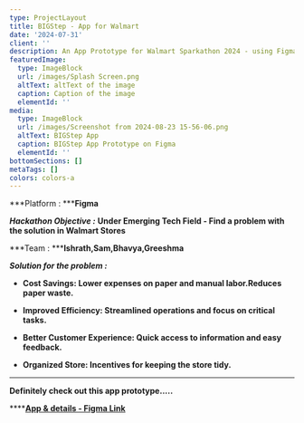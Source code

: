 ```yaml
---
type: ProjectLayout
title: BIGStep - App for Walmart
date: '2024-07-31'
client: ''
description: An App Prototype for Walmart Sparkathon 2024 - using Figma
featuredImage:
  type: ImageBlock
  url: /images/Splash Screen.png
  altText: altText of the image
  caption: Caption of the image
  elementId: ''
media:
  type: ImageBlock
  url: /images/Screenshot from 2024-08-23 15-56-06.png
  altText: BIGStep App
  caption: BIGStep App Prototype on Figma
  elementId: ''
bottomSections: []
metaTags: []
colors: colors-a
---
```

\*\*\*Platform : \*\*\***Figma**

***Hackathon Objective :*** **Under Emerging Tech Field - Find a problem with the solution in Walmart Stores**

\*\*\*Team : \*\*\***Ishrath,Sam,Bhavya,Greeshma**

***Solution for the problem :***

*   **Cost Savings:
    Lower expenses on paper and manual labor.Reduces paper waste.**

*   **Improved Efficiency:
    Streamlined operations and focus on critical tasks.**

*   **Better Customer Experience:
    Quick access to information and easy feedback.**

*   **Organized Store:
    Incentives for keeping the store tidy.**

****

**Definitely check out this app prototype.....**

****[**App & details - Figma Link**](https://www.figma.com/proto/wTfCYmNJ6215dHoY4UWMBA/BIGStep?node-id=1-16990\&t=bA0mzQ2xlw6aYkE2-1)
